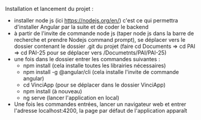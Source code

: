 Installation et lancement du projet :
- installer node js (ici https://nodejs.org/en/) c'est ce qui permettra d'installer Angular par la suite et de coder le backend
- à partir de l'invite de commande node js (taper node js dans la barre de recherche et prendre Nodejs command prompt), se déplacer vers le dossier contenant le dossier .git du projet (faire cd Documents => cd PAI => cd PAI-25 pour se déplacer vers /Documetnts/PAI/PAI-25)
- une fois dans le dossier entrer les commandes suivantes : 
  - npm install (cela installe toutes les librairies nécessaires)
  - npm install -g @angular/cli (cela installe l'invite de commande angular)
  - cd VinciApp (pour se déplacer dans le dossier VinciApp)
  - npm install (à nouveau)
  - ng serve (lancer l'application en local)
- Une fois les commandes entrées, lancer un navigateur web et entrer l'adresse localhost:4200, la page par défaut de l'application apparaît
